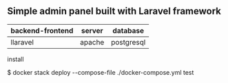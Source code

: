 

## Simple admin panel built with Laravel framework

backend-frontend   | server |  database
------------- | ------------- | -------------
llaravel  | apache | postgresql


install 

$ docker stack deploy --compose-file ./docker-compose.yml test


